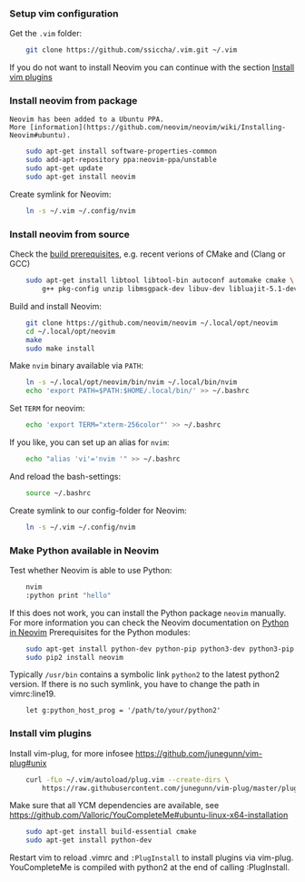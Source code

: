 ### Setup vim configuration
Get the `.vim` folder:
```sh
    git clone https://github.com/ssiccha/.vim.git ~/.vim
```

If you do not want to install Neovim you can continue with the section [Install vim plugins](https://github.com/ssiccha/.vim#install-vim-plugins)

### Install neovim from package
    Neovim has been added to a Ubuntu PPA.
    More [information](https://github.com/neovim/neovim/wiki/Installing-Neovim#ubuntu).
```sh
    sudo apt-get install software-properties-common
    sudo add-apt-repository ppa:neovim-ppa/unstable
    sudo apt-get update
    sudo apt-get install neovim
```

Create symlink for Neovim:
```sh
    ln -s ~/.vim ~/.config/nvim
```

### Install neovim from source
Check the [build prerequisites](https://github.com/neovim/neovim/wiki/Building-Neovim#build-prerequisites),
e.g. recent verions of CMake and (Clang or GCC)
```sh
    sudo apt-get install libtool libtool-bin autoconf automake cmake \
        g++ pkg-config unzip libmsgpack-dev libuv-dev libluajit-5.1-dev
```

Build and install Neovim:
```sh
    git clone https://github.com/neovim/neovim ~/.local/opt/neovim
    cd ~/.local/opt/neovim
    make
    sudo make install
```

Make `nvim` binary available via `PATH`:
```sh
    ln -s ~/.local/opt/neovim/bin/nvim ~/.local/bin/nvim
    echo 'export PATH=$PATH:$HOME/.local/bin/' >> ~/.bashrc
```
Set `TERM` for neovim:
```sh
    echo 'export TERM="xterm-256color"' >> ~/.bashrc
```
If you like, you can set up an alias for `nvim`:
```sh
    echo "alias 'vi'='nvim '" >> ~/.bashrc
```
And reload the bash-settings:
```sh
    source ~/.bashrc
```

Create symlink to our config-folder for Neovim:
```sh
    ln -s ~/.vim ~/.config/nvim
```

### Make Python available in Neovim
Test whether Neovim is able to use Python:
```sh
    nvim
    :python print "hello"
```

If this does not work, you can install the Python package `neovim` manually.
For more information you can check the Neovim documentation on
[Python in Neovim](https://neovim.io/doc/user/nvim_python.html)
Prerequisites for the Python modules:
```sh
    sudo apt-get install python-dev python-pip python3-dev python3-pip
    sudo pip2 install neovim
```

Typically `/usr/bin` contains a symbolic link `python2` to the latest python2 version.
If there is no such symlink, you have to change the path in vimrc:line19.
```vim
    let g:python_host_prog = '/path/to/your/python2'
```

### Install vim plugins
Install vim-plug, for more infosee https://github.com/junegunn/vim-plug#unix
```sh
    curl -fLo ~/.vim/autoload/plug.vim --create-dirs \
        https://raw.githubusercontent.com/junegunn/vim-plug/master/plug.vim
```

Make sure that all YCM dependencies are available,
  see https://github.com/Valloric/YouCompleteMe#ubuntu-linux-x64-installation
```sh
    sudo apt-get install build-essential cmake
    sudo apt-get install python-dev
```

Restart vim to reload .vimrc and `:PlugInstall` to install plugins via vim-plug.
YouCompleteMe is compiled with python2 at the end of calling :PlugInstall.
